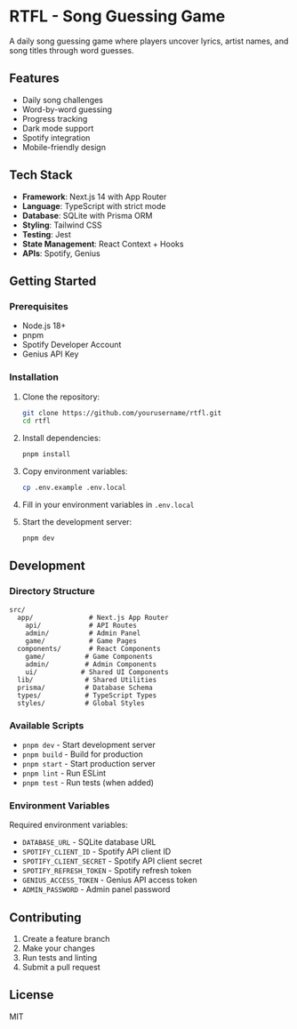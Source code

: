# RTFL - Song Guessing Game

A daily song guessing game where players uncover lyrics, artist names, and song titles through word guesses.

## Features

- Daily song challenges
- Word-by-word guessing
- Progress tracking
- Dark mode support
- Spotify integration
- Mobile-friendly design

## Tech Stack

- **Framework**: Next.js 14 with App Router
- **Language**: TypeScript with strict mode
- **Database**: SQLite with Prisma ORM
- **Styling**: Tailwind CSS
- **Testing**: Jest
- **State Management**: React Context + Hooks
- **APIs**: Spotify, Genius

## Getting Started

### Prerequisites

- Node.js 18+
- pnpm
- Spotify Developer Account
- Genius API Key

### Installation

1. Clone the repository:
   ```bash
   git clone https://github.com/yourusername/rtfl.git
   cd rtfl
   ```

2. Install dependencies:
   ```bash
   pnpm install
   ```

3. Copy environment variables:
   ```bash
   cp .env.example .env.local
   ```

4. Fill in your environment variables in `.env.local`

5. Start the development server:
   ```bash
   pnpm dev
   ```

## Development

### Directory Structure

```
src/
  app/              # Next.js App Router
    api/            # API Routes
    admin/          # Admin Panel
    game/           # Game Pages
  components/       # React Components
    game/          # Game Components
    admin/         # Admin Components
    ui/           # Shared UI Components
  lib/             # Shared Utilities
  prisma/          # Database Schema
  types/           # TypeScript Types
  styles/          # Global Styles
```

### Available Scripts

- `pnpm dev` - Start development server
- `pnpm build` - Build for production
- `pnpm start` - Start production server
- `pnpm lint` - Run ESLint
- `pnpm test` - Run tests (when added)

### Environment Variables

Required environment variables:

- `DATABASE_URL` - SQLite database URL
- `SPOTIFY_CLIENT_ID` - Spotify API client ID
- `SPOTIFY_CLIENT_SECRET` - Spotify API client secret
- `SPOTIFY_REFRESH_TOKEN` - Spotify refresh token
- `GENIUS_ACCESS_TOKEN` - Genius API access token
- `ADMIN_PASSWORD` - Admin panel password

## Contributing

1. Create a feature branch
2. Make your changes
3. Run tests and linting
4. Submit a pull request

## License

MIT
